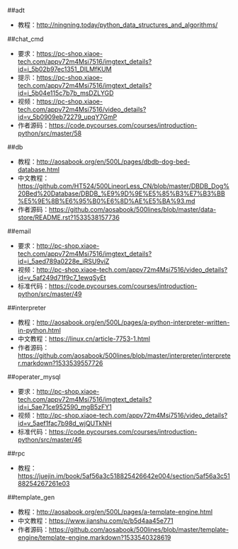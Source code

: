 ##adt 
- 教程：http://ningning.today/python_data_structures_and_algorithms/

##chat_cmd 
- 要求：https://pc-shop.xiaoe-tech.com/appv72m4Msi7516/imgtext_details?id=i_5b02b97ec1351_DlLMfKUM
- 提示：https://pc-shop.xiaoe-tech.com/appv72m4Msi7516/imgtext_details?id=i_5b04e115c7b7b_msDZLYGD
- 视频：https://pc-shop.xiaoe-tech.com/appv72m4Msi7516/video_details?id=v_5b0909eb72279_upqY7GmP
- 作者源码：https://code.pycourses.com/courses/introduction-python/src/master/58

##db 
- 教程：http://aosabook.org/en/500L/pages/dbdb-dog-bed-database.html
- 中文教程：https://github.com/HT524/500LineorLess_CN/blob/master/DBDB_Dog%20Bed%20Database/DBDB_%E9%9D%9E%E5%85%B3%E7%B3%BB%E5%9E%8B%E6%95%B0%E6%8D%AE%E5%BA%93.md
- 作者源码：https://github.com/aosabook/500lines/blob/master/data-store/README.rst?1533538157736

##email 
- 要求：http://pc-shop.xiaoe-tech.com/appv72m4Msi7516/imgtext_details?id=i_5aed789a0228e_iRSU9viZ
- 视频：http://pc-shop.xiaoe-tech.com/appv72m4Msi7516/video_details?id=v_5af249d71f9c7_1ewqSyEt
- 标准代码：https://code.pycourses.com/courses/introduction-python/src/master/49

##interpreter 
- 教程：http://aosabook.org/en/500L/pages/a-python-interpreter-written-in-python.html
- 中文教程：https://linux.cn/article-7753-1.html
- 作者源码：https://github.com/aosabook/500lines/blob/master/interpreter/interpreter.markdown?1533539557726

##operater_mysql 
- 要求：http://pc-shop.xiaoe-tech.com/appv72m4Msi7516/imgtext_details?id=i_5ae71ce952590_mgB5zFY1
- 视频：http://pc-shop.xiaoe-tech.com/appv72m4Msi7516/video_details?id=v_5aef1fac7b98d_wjQUTkNH
- 标准代码：https://code.pycourses.com/courses/introduction-python/src/master/46

##rpc 
- 教程：https://juejin.im/book/5af56a3c518825426642e004/section/5af56a3c5188254267261e03

##template_gen 
- 教程：http://aosabook.org/en/500L/pages/a-template-engine.html
- 中文教程：https://www.jianshu.com/p/b5d4aa45e771
- 作者源码：https://github.com/aosabook/500lines/blob/master/template-engine/template-engine.markdown?1533540328619
